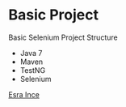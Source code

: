 # Basic Project

 Basic Selenium Project Structure

 * Java 7
 * Maven
 * TestNG
 * Selenium 

 [Esra Ince](https://github.com/incesra)
 
